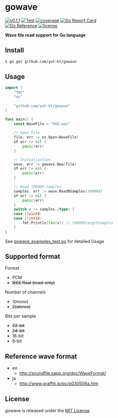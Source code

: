# gowave

[![v0.1.1](https://img.shields.io/github/v/release/yut-kt/gowave?logoColor=ff69b4&style=social)]()
[![Test](https://github.com/yut-kt/gowave/actions/workflows/default_branch_test.yaml/badge.svg)](https://github.com/yut-kt/gowave/actions/workflows/default_branch_test.yaml)
[![coverage](https://img.shields.io/badge/coverage-72.4%25-green)](https://raw.githubusercontent.com/yut-kt/gowave/main/coverage/v0.1.1)
[![Go Report Card](https://goreportcard.com/badge/github.com/yut-kt/gowave)](https://goreportcard.com/report/github.com/yut-kt/gowave)  
[![Go Reference](https://pkg.go.dev/badge/github.com/yut-kt/gowave.svg)](https://pkg.go.dev/github.com/yut-kt/gowave)
[![license](http://img.shields.io/badge/license-MIT-red.svg?style=flat)](https://raw.githubusercontent.com/yut-kt/gowave/main/LICENSE)


**Wave file read support for Go language**

## Install
```bash
$ go get github.com/yut-kt/gowave
```

## Usage
```go
import (
    "fmt"
    "os"
    
    "github.com/yut-kt/gowave"
)

func main() {
    const WaveFile = "XXX.wav"
	
    // Open File
    file, err := os.Open(WaveFile)
    if err != nil {
        panic(err)
    }

    // Initialization
    wave, err := gowave.New(file)
    if err != nil {
        panic(err)
    }
    
    // Read 100000 Samples
    samples, err := wave.ReadNSamples(100000)
    if err != nil {
        panic(err)
    }
    switch v := samples.(type) {
    case []uint8:
    case []int16:
        fmt.Println(len(v)) // 100000lengthSamples
    }
}
```

See [gowave_examples_test.go](https://github.com/yut-kt/gowave/blob/main/gowave_examples_test.go) for detailed Usage

## Supported format
Format

- PCM
- ~~IEEE float (read-only)~~

Number of channels

- 1(mono)
- ~~2(stereo)~~

Bits per sample

- ~~32-bit~~
- ~~24-bit~~
- 16-bit
- 8-bit

## Reference wave format
- en
    - http://soundfile.sapp.org/doc/WaveFormat/
- ja
    - http://www.graffiti.jp/pc/p030506a.htm

## License
gowave is released under the [MIT License](https://raw.githubusercontent.com/yut-kt/gowave/main/LICENSE).
